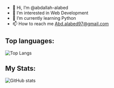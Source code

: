 - 👋 Hi, I’m @abdallah-alabed
- 👀 I’m interested in Web Development
- 🌱 I’m currently learning Python
- 📫 How to reach me Abd.alabed97@gmail.com

## Top languages:
![Top Langs](https://github-readme-stats.vercel.app/api/top-langs/?username=abdallah-alabed&theme=tokyonight)

## My Stats:
![GitHub stats](https://github-readme-stats.vercel.app/api?username=abdallah-alabed&show_icons=true&theme=tokyonight)
